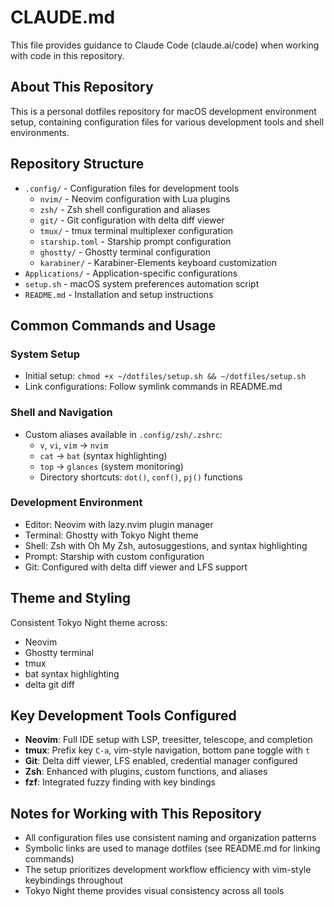 # CLAUDE.md

This file provides guidance to Claude Code (claude.ai/code) when working with code in this repository.

## About This Repository

This is a personal dotfiles repository for macOS development environment setup, containing configuration files for various development tools and shell environments.

## Repository Structure

- `.config/` - Configuration files for development tools
  - `nvim/` - Neovim configuration with Lua plugins
  - `zsh/` - Zsh shell configuration and aliases
  - `git/` - Git configuration with delta diff viewer
  - `tmux/` - tmux terminal multiplexer configuration
  - `starship.toml` - Starship prompt configuration
  - `ghostty/` - Ghostty terminal configuration
  - `karabiner/` - Karabiner-Elements keyboard customization
- `Applications/` - Application-specific configurations
- `setup.sh` - macOS system preferences automation script
- `README.md` - Installation and setup instructions

## Common Commands and Usage

### System Setup
- Initial setup: `chmod +x ~/dotfiles/setup.sh && ~/dotfiles/setup.sh`
- Link configurations: Follow symlink commands in README.md

### Shell and Navigation
- Custom aliases available in `.config/zsh/.zshrc`:
  - `v`, `vi`, `vim` → `nvim`
  - `cat` → `bat` (syntax highlighting)
  - `top` → `glances` (system monitoring)
  - Directory shortcuts: `dot()`, `conf()`, `pj()` functions

### Development Environment
- Editor: Neovim with lazy.nvim plugin manager
- Terminal: Ghostty with Tokyo Night theme
- Shell: Zsh with Oh My Zsh, autosuggestions, and syntax highlighting
- Prompt: Starship with custom configuration
- Git: Configured with delta diff viewer and LFS support

## Theme and Styling

Consistent Tokyo Night theme across:
- Neovim
- Ghostty terminal
- tmux
- bat syntax highlighting
- delta git diff

## Key Development Tools Configured

- **Neovim**: Full IDE setup with LSP, treesitter, telescope, and completion
- **tmux**: Prefix key `C-a`, vim-style navigation, bottom pane toggle with `t`
- **Git**: Delta diff viewer, LFS enabled, credential manager configured
- **Zsh**: Enhanced with plugins, custom functions, and aliases
- **fzf**: Integrated fuzzy finding with key bindings

## Notes for Working with This Repository

- All configuration files use consistent naming and organization patterns
- Symbolic links are used to manage dotfiles (see README.md for linking commands)
- The setup prioritizes development workflow efficiency with vim-style keybindings throughout
- Tokyo Night theme provides visual consistency across all tools